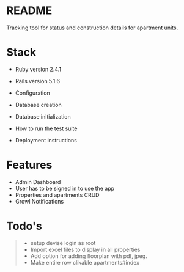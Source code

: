 # README

Tracking tool for status and construction details for apartment units.

# Stack

* Ruby version 2.4.1
* Rails version 5.1.6

* Configuration

* Database creation

* Database initialization

* How to run the test suite

* Deployment instructions
# Features
- Admin Dashboard
- User has to be signed in to use the app
- Properties and apartments CRUD
- Growl Notifications

# Todo's
>* setup devise login as root
>* Import excel files to display in all properties
>* Add option for adding floorplan with pdf, jpeg.
>* Make entire row clikable apartments#index
